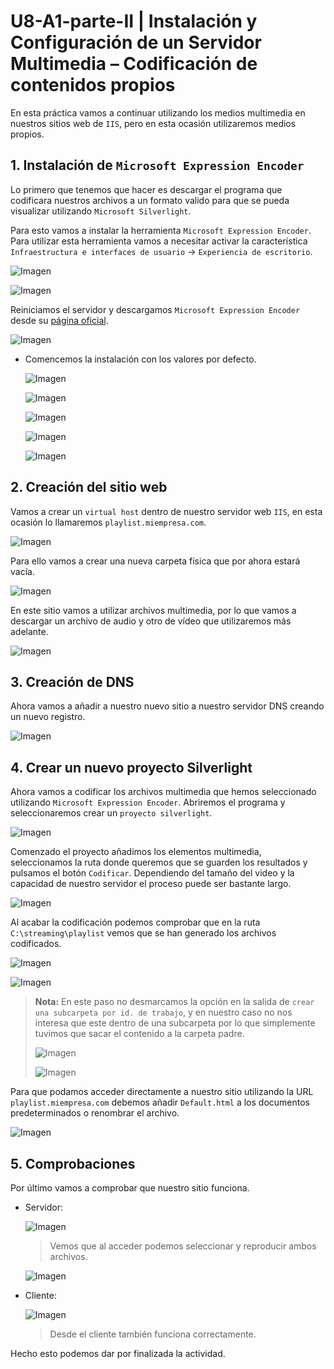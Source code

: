 # U8-A1-parte-II | Instalación y Configuración de un Servidor Multimedia – Codificación de contenidos propios

En esta práctica vamos a continuar utilizando los medios multimedia en nuestros sitios web de `IIS`, pero en esta ocasión utilizaremos medios propios.

## 1. Instalación de `Microsoft Expression Encoder`

Lo primero que tenemos que hacer es descargar el programa que codificara nuestros archivos a un formato valido para que se pueda visualizar utilizando `Microsoft Silverlight`.

Para esto vamos a instalar la herramienta `Microsoft Expression Encoder`. Para utilizar esta herramienta vamos a necesitar activar la característica `Infraestructura e interfaces de usuario` -> `Experiencia de escritorio`.

![Imagen](img/000-1.png)

![Imagen](img/000-2.png)

Reiniciamos el servidor y descargamos `Microsoft Expression Encoder` desde su [página oficial](https://www.microsoft.com/es-es/download/details.aspx?id=27870).

![Imagen](img/001.png)

- Comencemos la instalación con los valores por defecto.

    ![Imagen](img/002.png)

    ![Imagen](img/003.png)

    ![Imagen](img/004.png)

    ![Imagen](img/005.png)

    ![Imagen](img/006.png)

## 2. Creación del sitio web

Vamos a crear un `virtual host` dentro de nuestro servidor web `IIS`, en esta ocasión lo llamaremos `playlist.miempresa.com`.

![Imagen](img/009.png)

Para ello vamos a crear una nueva carpeta física que por ahora estará vacía.

![Imagen](img/008.png)

En este sitio vamos a utilizar archivos multimedia, por lo que vamos a descargar un archivo de audio y otro de vídeo que utilizaremos más adelante.

![Imagen](img/007.png)

## 3. Creación de DNS

Ahora vamos a añadir a nuestro nuevo sitio a nuestro servidor DNS creando un nuevo registro.

![Imagen](img/010.png)

## 4. Crear un nuevo proyecto Silverlight

Ahora vamos a codificar los archivos multimedia que hemos seleccionado utilizando `Microsoft Expression Encoder`. Abriremos el programa y seleccionaremos crear un `proyecto silverlight`.

![Imagen](img/011.png)

Comenzado el proyecto añadimos los elementos multimedia, seleccionamos la ruta donde queremos que se guarden los resultados y pulsamos el botón `Codificar`. Dependiendo del tamaño del video y la capacidad de nuestro servidor el proceso puede ser bastante largo.

![Imagen](img/012.png)

Al acabar la codificación podemos comprobar que en la ruta `C:\streaming\playlist` vemos que se han generado los archivos codificados.

![Imagen](img/013.png)

![Imagen](img/014.png)

> **Nota:** En este paso no desmarcamos la opción en la salida de `crear una subcarpeta por id. de trabajo`, y en nuestro caso no nos interesa que este dentro de una subcarpeta por lo que simplemente tuvimos que sacar el contenido a la carpeta padre.
>
>![Imagen](img/019.png)
>
>![Imagen](img/018.png)

Para que podamos acceder directamente a nuestro sitio utilizando la URL `playlist.miempresa.com` debemos añadir `Default.html` a los documentos predeterminados o renombrar el archivo.

![Imagen](img/015.png)

## 5. Comprobaciones

Por último vamos a comprobar que nuestro sitio funciona.

- Servidor:

    ![Imagen](img/016.png)

    > Vemos que al acceder podemos seleccionar y reproducir ambos archivos.

    ![Imagen](img/017.png)

- Cliente:

    ![Imagen](img/020.png)

    > Desde el cliente también funciona correctamente.

Hecho esto podemos dar por finalizada la actividad.
